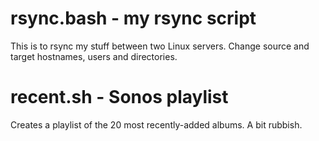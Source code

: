 # rsync.bash - my rsync script

This is to rsync my stuff between two Linux servers.
Change source and target hostnames, users and directories.

# recent.sh - Sonos playlist

Creates a playlist of the 20 most recently-added albums. A bit rubbish.
